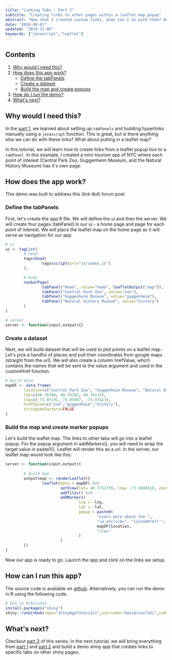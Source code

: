```yaml
---
title: "Linking Tabs - Part 2"
subtitle: "Creating links to other pages within a leaflet map popup"
abstract: "Now that I created custom links, what can I do with them? How about adding them in a leaflet popup?"
date: "2018-08-01"
updated: "2019-11-06"
keywords: ["javascript","leaflet"]
---
```


## Contents

1.  [Why would I need this?](#about)
2.  [How does this app work?](#work)
    - [Define the tabPanels](#work-panels)
    - [Create a dataset](#work-dataset)
    - [Build the map and create popups](#work-map)
3.  [How do I run the demo?](#run)
4.  [What's next?](#next)

<!-- endexcerpt -->

<span id="about" />

## Why would I need this?

In the [part 1](../internal-links-a/), we learned about setting up `tabPanels` and building hyperlinks manually using a `javascript` function. This is great, but is there anything else we can do with these links? What about putting in a leaflet map?

In this tutorial, we will learn how to create links from a leaflet popup box to a `tabPanel`. In this example, I created a mini-tourism app of NYC where each point of interest (Central Park Zoo, Guggenheim Museum, and the Natural History Museum) has it\'s own page.

<span id="work" />

## How does the app work?

This demo was built to address this (link tbd) forum post.

<span id="work-panels" />

### Define the tabPanels

First, let\'s create the app.R file. We will define the ui and then the server. We will create four pages (tabPanel) in our ui - a home page and page for each point of interest. We will place the leaflet map on the home page as it will serve as navigation for our app.

```r
# ui
ui <- tagList(
        # head
        tags$head(
                tags$script(src="js/index.js")
        ),

        # body
        navbarPage(
                tabPanel("Home", value="home", leafletOutput("map")),
                tabPanel("Central Park Zoo", value="zoo"),
                tabPanel("Guggenheim Museum", value="guggenheim"),
                tabPanel("Natural History Museum", value="history")
        )
)

# server
server <- function(input,output){}
```          

<span id="work-dataset" />

### Create a dataset

Next, we will build dataset that will be used to plot points on a leaflet map. Let\'s pick a handful of places and pull their coordinates from google maps (straight from the url). We will also create a column hrefValue, which contains the names that will be sent to the value argument and used in the customHref function.

```r
# build data
mapDF <- data.frame(
        location=c("Central Park Zoo", "Guggenheim Museum", "Natural History Museum"),
        lat=c(40.76780, 40.78292, 40.78133),
        lng=c(-73.97191,-73.95907, -73.97413),
        hrefValue=c("zoo","guggenheim","history"),
        stringsAsFactors=FALSE
)
```        

<span id="work-map" />

### Build the map and create marker popups

Let\'s build the leaflet map. The links to other tabs will go into a
leaflet popup. For the popup argument in addMarkers(), you
will need to wrap the target value in paste0(). Leaflet will render
this as a url. In the server, our leaflet map would look like this:

```r
server <- function(input,output){
        
        # build map
        output$map <- renderLeaflet({
                leaflet(data = mapDF) %>%
                        setView(lat= 40.7752739, lng= -73.9688518, zoom= 14) %>%
                        addTiles() %>%
                        addMarkers(
                                lng = ~lng, 
                                lat = ~lat, 
                                popup = paste0(
                                        "Learn more about the ", 
                                        "<a onclick=", "customHref('", mapDF$hrefValue,"')>", 
                                        mapDF$location, 
                                        "</a>"
                                )
                        )
        })
}
```                    

Now our app is ready to go. Launch the app and click on the links we setup.

<span id="run" />

## How can I run this app?

The source code is available on [github](https://github.com/davidruvolo51/shinyAppTutorials/tree/master/Internal-Links). Alternatively, you can run the demo in R using the following code.

```r
# Run in R/Rstudio
install.packages("shiny")
shiny::runGitHub(repo="shinyAppTutorials",username="davidruvolo51",subdir="Internal-Links")
```

<span id="next" />

## What's next?

Checkout [part 3](../internal-links-c/) of this series. In the next tutorial, we will bring everything from [part 1](../internal-links-a) and [part 2](../internal-links-b) and build a demo shiny app that creates links to specific tabs on other shiny pages.

